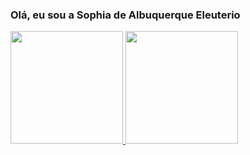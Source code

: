 ### Olá, eu sou a Sophia de Albuquerque Eleuterio

<div>
  <a href="https://www.youtube.com/watch?v=VNn_2deWil8">
  <img height="180em" src="https://github-readme-stats.vercel.app/api?username=SophiaAlbuquerque&show_icons=true&theme=midnight-purple"/>
  <img height="180em" src="https://github-readme-stats.vercel.app/api/top-langs/?username=SophiaAlbuquerque&hide_progress=true&theme=midnight-purple"/>
</div>

<div>
    
</div>
